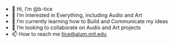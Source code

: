 - 👋 Hi, I’m @b-tice
- 👀 I’m interested in Everything, including Audio and Art
- 🌱 I’m currently learning how to Build and Communicate my ideas
- 💞️ I’m looking to collaborate on Audio and Art projects
- 📫 How to reach me tice@alum.mit.edu

<!---
b-tice/b-tice is a ✨ special ✨ repository because its `README.md` (this file) appears on your GitHub profile.
You can click the Preview link to take a look at your changes.
--->
